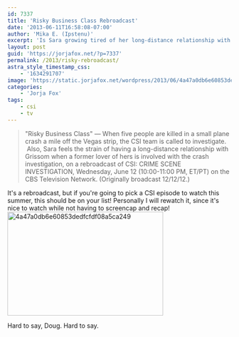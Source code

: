 ```yaml
---
id: 7337
title: 'Risky Business Class Rebroadcast'
date: '2013-06-11T16:58:08-07:00'
author: 'Mika E. (Ipstenu)'
excerpt: 'Is Sara growing tired of her long-distance relationship with Grissom? Inquiring minds want to know! '
layout: post
guid: 'https://jorjafox.net/?p=7337'
permalink: /2013/risky-rebroadcast/
astra_style_timestamp_css:
    - '1634291707'
image: 'https://static.jorjafox.net/wordpress/2013/06/4a47a0db6e60853dedfcfdf08a5ca249.png'
categories:
    - 'Jorja Fox'
tags:
    - csi
    - tv
---
```


<blockquote>"Risky Business Class" — When five people are killed in a small plane crash a mile off the Vegas strip, the CSI team is called to investigate.  Also, Sara feels the strain of having a long-distance relationship with Grissom when a former lover of hers is involved with the crash investigation, on a rebroadcast of CSI: CRIME SCENE INVESTIGATION, Wednesday, June 12 (10:00-11:00 PM, ET/PT) on the CBS Television Network. (Originally broadcast 12/12/12.)</blockquote>
It's a rebroadcast, but if you're going to pick a CSI episode to watch this summer, this should be on your list! Personally I will rewatch it, since it's nice to watch while not having to screencap and recap!

<img class="aligncenter size-full wp-image-7339" alt="4a47a0db6e60853dedfcfdf08a5ca249" src="//static.jorjafox.net/wordpress/2013/06/4a47a0db6e60853dedfcfdf08a5ca249.png" width="350" height="233" />

Hard to say, Doug. Hard to say.